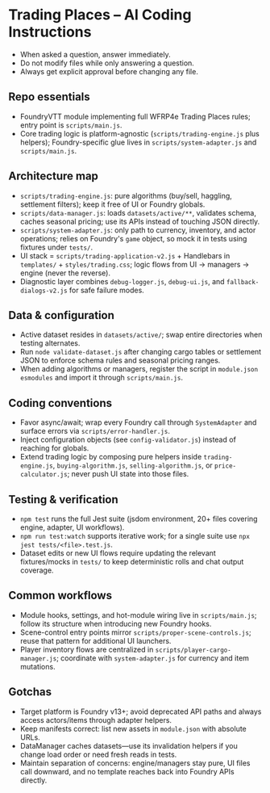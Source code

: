 # Trading Places – AI Coding Instructions
- When asked a question, answer immediately.
- Do not modify files while only answering a question.
- Always get explicit approval before changing any file.

## Repo essentials
- FoundryVTT module implementing full WFRP4e Trading Places rules; entry point is `scripts/main.js`.
- Core trading logic is platform-agnostic (`scripts/trading-engine.js` plus helpers); Foundry-specific glue lives in `scripts/system-adapter.js` and `scripts/main.js`.

## Architecture map
- `scripts/trading-engine.js`: pure algorithms (buy/sell, haggling, settlement filters); keep it free of UI or Foundry globals.
- `scripts/data-manager.js`: loads `datasets/active/**`, validates schema, caches seasonal pricing; use its APIs instead of touching JSON directly.
- `scripts/system-adapter.js`: only path to currency, inventory, and actor operations; relies on Foundry's `game` object, so mock it in tests using fixtures under `tests/`.
- UI stack = `scripts/trading-application-v2.js` + Handlebars in `templates/` + `styles/trading.css`; logic flows from UI → managers → engine (never the reverse).
- Diagnostic layer combines `debug-logger.js`, `debug-ui.js`, and `fallback-dialogs-v2.js` for safe failure modes.

## Data & configuration
- Active dataset resides in `datasets/active/`; swap entire directories when testing alternates.
- Run `node validate-dataset.js` after changing cargo tables or settlement JSON to enforce schema rules and seasonal pricing ranges.
- When adding algorithms or managers, register the script in `module.json` `esmodules` and import it through `scripts/main.js`.

## Coding conventions
- Favor async/await; wrap every Foundry call through `SystemAdapter` and surface errors via `scripts/error-handler.js`.
- Inject configuration objects (see `config-validator.js`) instead of reaching for globals.
- Extend trading logic by composing pure helpers inside `trading-engine.js`, `buying-algorithm.js`, `selling-algorithm.js`, or `price-calculator.js`; never push UI state into those files.

## Testing & verification
- `npm test` runs the full Jest suite (jsdom environment, 20+ files covering engine, adapter, UI workflows).
- `npm run test:watch` supports iterative work; for a single suite use `npx jest tests/<file>.test.js`.
- Dataset edits or new UI flows require updating the relevant fixtures/mocks in `tests/` to keep deterministic rolls and chat output coverage.

## Common workflows
- Module hooks, settings, and hot-module wiring live in `scripts/main.js`; follow its structure when introducing new Foundry hooks.
- Scene-control entry points mirror `scripts/proper-scene-controls.js`; reuse that pattern for additional UI launchers.
- Player inventory flows are centralized in `scripts/player-cargo-manager.js`; coordinate with `system-adapter.js` for currency and item mutations.

## Gotchas
- Target platform is Foundry v13+; avoid deprecated API paths and always access actors/items through adapter helpers.
- Keep manifests correct: list new assets in `module.json` with absolute URLs.
- DataManager caches datasets—use its invalidation helpers if you change load order or need fresh reads in tests.
- Maintain separation of concerns: engine/managers stay pure, UI files call downward, and no template reaches back into Foundry APIs directly.